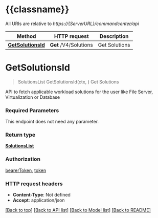 # {{classname}}

All URIs are relative to *https://{ServerURL}/commandcenter/api*

Method | HTTP request | Description
------------- | ------------- | -------------
[**GetSolutionsId**](SolutionsApi.md#GetSolutionsId) | **Get** /V4/Solutions | Get Solutions

# **GetSolutionsId**
> SolutionsList GetSolutionsId(ctx, )
Get Solutions

API to fetch applicable workload solutions for the user like File Server, Virtualization or Database

### Required Parameters
This endpoint does not need any parameter.

### Return type

[**SolutionsList**](SolutionsList.md)

### Authorization

[bearerToken](../README.md#bearerToken), [token](../README.md#token)

### HTTP request headers

 - **Content-Type**: Not defined
 - **Accept**: application/json

[[Back to top]](#) [[Back to API list]](../README.md#documentation-for-api-endpoints) [[Back to Model list]](../README.md#documentation-for-models) [[Back to README]](../README.md)

